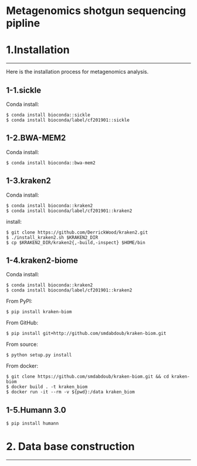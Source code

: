 Metagenomics shotgun sequencing pipline
===========


# 1.Installation
------------

Here is the installation process for metagenomics analysis.

## 1-1.sickle
Conda install:

    $ conda install bioconda::sickle
    $ conda install bioconda/label/cf201901::sickle

## 1-2.BWA-MEM2
Conda install:

    $ conda install bioconda::bwa-mem2

## 1-3.kraken2
Conda install:

    $ conda install bioconda::kraken2
    $ conda install bioconda/label/cf201901::kraken2
   install:  
   
    $ git clone https://github.com/DerrickWood/kraken2.git
    $ ./install_kraken2.sh $KRAKEN2_DIR
    $ cp $KRAKEN2_DIR/kraken2{,-build,-inspect} $HOME/bin
    
    
## 1-4.kraken2-biome
Conda install:

    $ conda install bioconda::kraken2
    $ conda install bioconda/label/cf201901::kraken2
    
From PyPI:

    $ pip install kraken-biom

From GitHub:


    $ pip install git+http://github.com/smdabdoub/kraken-biom.git

From source:

    $ python setup.py install

From docker:

    $ git clone https://github.com/smdabdoub/kraken-biom.git && cd kraken-biom
    $ docker build . -t kraken_biom
    $ docker run -it --rm -v ${pwd}:/data kraken_biom


## 1-5.Humann 3.0
    $ pip install humann


# 2. Data base construction
------------
